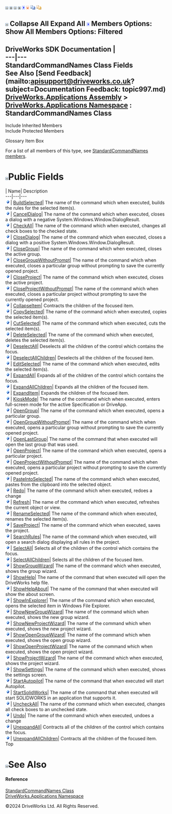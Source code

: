 ![](dotnetimages/collapse.gif) ![](dotnetimages/expand.gif) ![](dotnetimages/collapse.gif) ![](dotnetimages/expand.gif) ![](dotnetimages/drpdown.gif) ![](dotnetimages/drpdown_orange.gif) ![](dotnetimages/copycode.gif) ![](dotnetimages/copycodeHighlight.gif)

![](dotnetimages/collapse.gif) Collapse All Expand All ![](dotnetimages/drpdown.gif) Members Options: Show All  Members Options: Filtered   
---  
DriveWorks SDK Documentation  |   
---|---  
StandardCommandNames Class Fields   
See Also [Send Feedback](mailto:apisupport@driveworks.co.uk?subject=Documentation Feedback: topic997.md)  
[DriveWorks.Applications Assembly](topic13.md) > [DriveWorks.Applications Namespace](topic16.md) : StandardCommandNames Class  
---  
  
Include Inherited Members    
Include Protected Members    


Glossary Item Box

For a list of all members of this type, see [StandardCommandNames members](topic998.md).

# ![](dotnetimages/collapse.gif)Public Fields

| Name| Description  
---|---|---  
![Public Field](dotnetimages/publicField.gif)| [BuildSelected](topic1003.md)| The name of the command which when executed, builds the rules for the selected item(s).   
![Public Field](dotnetimages/publicField.gif)| [CancelDialog](topic1004.md)| The name of the command which when executed, closes a dialog with a negative System.Windows.Window.DialogResult.   
![Public Field](dotnetimages/publicField.gif)| [CheckAll](topic1005.md)| The name of the command which when executed, changes all check boxes to the checked state.   
![Public Field](dotnetimages/publicField.gif)| [CloseDialog](topic1006.md)| The name of the command which when executed, closes a dialog with a positive System.Windows.Window.DialogResult.   
![Public Field](dotnetimages/publicField.gif)| [CloseGroup](topic1007.md)| The name of the command which when executed, closes the active group.   
![Public Field](dotnetimages/publicField.gif)| [CloseGroupWithoutPrompt](topic1008.md)| The name of the command which when executed, closes a particular group without prompting to save the currently opened project.   
![Public Field](dotnetimages/publicField.gif)| [CloseProject](topic1009.md)| The name of the command which when executed, closes the active project.   
![Public Field](dotnetimages/publicField.gif)| [CloseProjectWithoutPrompt](topic1010.md)| The name of the command which when executed, closes a particular project without prompting to save the currently opened project.   
![Public Field](dotnetimages/publicField.gif)| [CollapseItem](topic1011.md)| Contracts the children of the focused item.   
![Public Field](dotnetimages/publicField.gif)| [CopySelected](topic1012.md)| The name of the command which when executed, copies the selected item(s).   
![Public Field](dotnetimages/publicField.gif)| [CutSelected](topic1013.md)| The name of the command which when executed, cuts the selected item(s).   
![Public Field](dotnetimages/publicField.gif)| [DeleteSelected](topic1014.md)| The name of the command which when executed, deletes the selected item(s).   
![Public Field](dotnetimages/publicField.gif)| [DeselectAll](topic1015.md)| Deselects all the children of the control which contains the focus.   
![Public Field](dotnetimages/publicField.gif)| [DeselectAllChildren](topic1016.md)| Deselects all the children of the focused item.   
![Public Field](dotnetimages/publicField.gif)| [EditSelected](topic1017.md)| The name of the command which when executed, edits the selected item(s).   
![Public Field](dotnetimages/publicField.gif)| [ExpandAll](topic1018.md)| Expands all of the children of the control which contains the focus.   
![Public Field](dotnetimages/publicField.gif)| [ExpandAllChildren](topic1019.md)| Expands all the children of the focused item.   
![Public Field](dotnetimages/publicField.gif)| [ExpandItem](topic1020.md)| Expands the children of the focused item.   
![Public Field](dotnetimages/publicField.gif)| [KioskMode](topic1021.md)| The name of the command which when executed, enters full-screen mode for the active Specification or DriveApp.   
![Public Field](dotnetimages/publicField.gif)| [OpenGroup](topic1022.md)| The name of the command which when executed, opens a particular group.   
![Public Field](dotnetimages/publicField.gif)| [OpenGroupWithoutPrompt](topic1023.md)| The name of the command which when executed, opens a particular group without prompting to save the currently opened project.   
![Public Field](dotnetimages/publicField.gif)| [OpenLastGroup](topic1024.md)| The name of the command that when executed will open the last group that was used.   
![Public Field](dotnetimages/publicField.gif)| [OpenProject](topic1025.md)| The name of the command which when executed, opens a particular project.   
![Public Field](dotnetimages/publicField.gif)| [OpenProjectWithoutPrompt](topic1026.md)| The name of the command which when executed, opens a particular project without prompting to save the currently opened project.   
![Public Field](dotnetimages/publicField.gif)| [PasteIntoSelected](topic1027.md)| The name of the command which when executed, pastes from the clipboard into the selected object.   
![Public Field](dotnetimages/publicField.gif)| [Redo](topic1028.md)| The name of the command which when executed, redoes a change   
![Public Field](dotnetimages/publicField.gif)| [Refresh](topic1029.md)| The name of the command which when executed, refreshes the current object or view.   
![Public Field](dotnetimages/publicField.gif)| [RenameSelected](topic1030.md)| The name of the command which when executed, renames the selected item(s).   
![Public Field](dotnetimages/publicField.gif)| [SaveProject](topic1031.md)| The name of the command which when executed, saves the project.   
![Public Field](dotnetimages/publicField.gif)| [SearchRules](topic1032.md)| The name of the command which when executed, will open a search dialog displaying all rules in the project.   
![Public Field](dotnetimages/publicField.gif)| [SelectAll](topic1033.md)| Selects all of the children of the control which contains the focus.   
![Public Field](dotnetimages/publicField.gif)| [SelectAllChildren](topic1034.md)| Selects all the children of the focused item.   
![Public Field](dotnetimages/publicField.gif)| [ShowGroupWizard](topic1035.md)| The name of the command which when executed, shows the group wizard.   
![Public Field](dotnetimages/publicField.gif)| [ShowHelp](topic1036.md)| The name of the command that when executed will open the DriveWorks help file.   
![Public Field](dotnetimages/publicField.gif)| [ShowHelpAbout](topic1037.md)| The name of the command that when executed will show the about screen.   
![Public Field](dotnetimages/publicField.gif)| [ShowInExplorer](topic1038.md)| The name of the command which when executed, opens the selected item in Windows File Explorer.   
![Public Field](dotnetimages/publicField.gif)| [ShowNewGroupWizard](topic1039.md)| The name of the command which when executed, shows the new group wizard.   
![Public Field](dotnetimages/publicField.gif)| [ShowNewProjectWizard](topic1040.md)| The name of the command which when executed, shows the new project wizard.   
![Public Field](dotnetimages/publicField.gif)| [ShowOpenGroupWizard](topic1041.md)| The name of the command which when executed, shows the open group wizard.   
![Public Field](dotnetimages/publicField.gif)| [ShowOpenProjectWizard](topic1042.md)| The name of the command which when executed, shows the open project wizard.   
![Public Field](dotnetimages/publicField.gif)| [ShowProjectWizard](topic1043.md)| The name of the command which when executed, shows the project wizard.   
![Public Field](dotnetimages/publicField.gif)| [ShowSettings](topic1044.md)| The name of the command which when executed, shows the settings screen.   
![Public Field](dotnetimages/publicField.gif)| [StartAutopilot](topic1045.md)| The name of the command that when executed will start Autopilot.   
![Public Field](dotnetimages/publicField.gif)| [StartSolidWorks](topic1046.md)| The name of the command that when executed will start SOLIDWORKS in an application that supports it.   
![Public Field](dotnetimages/publicField.gif)| [UncheckAll](topic1047.md)| The name of the command which when executed, changes all check boxes to an unchecked state.   
![Public Field](dotnetimages/publicField.gif)| [Undo](topic1048.md)| The name of the command which when executed, undoes a change   
![Public Field](dotnetimages/publicField.gif)| [UnexpandAll](topic1049.md)| Contracts all of the children of the control which contains the focus.   
![Public Field](dotnetimages/publicField.gif)| [UnexpandAllChildren](topic1050.md)| Contracts all the children of the focused item.   
Top

# ![](dotnetimages/collapse.gif)See Also

#### Reference

[StandardCommandNames Class](topic997.md)   
[DriveWorks.Applications Namespace](topic16.md)

©2024 DriveWorks Ltd. All Rights Reserved.
